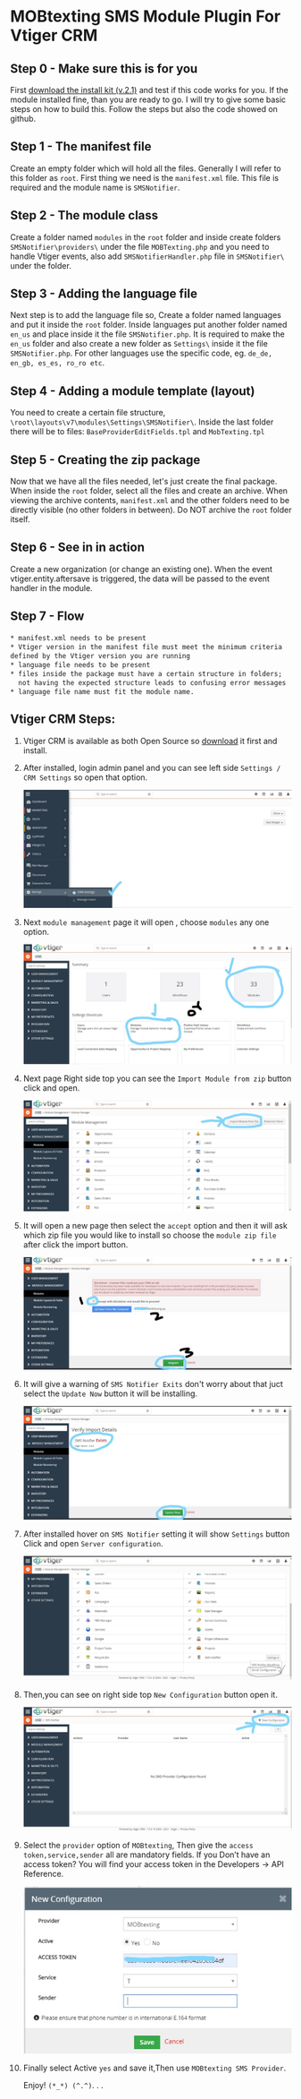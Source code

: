 # MOBtexting SMS Module Plugin For Vtiger CRM #

## Step 0 - Make sure this is for you ##

First [download the install kit (v.2.1)](https://github.com/mobtexting/mobtexting-vtiger/archive/master.zip) and test if this code works for you.
If the module installed fine, than you are ready to go. I will try to give some basic steps on how to build this. Follow the steps but also the code showed on github.

## Step 1 - The manifest file ##

Create an empty folder which will hold all the files. Generally I will refer to this folder as `root`.
First thing we need is the `manifest.xml` file. This file is required and the module name is `SMSNotifier`.


## Step 2 - The module class ##

Create a folder named `modules` in the `root` folder and inside create folders `SMSNotifier\providers\` under the file `MOBTexting.php` and you need to handle Vtiger events, also add `SMSNotifierHandler.php` file in `SMSNotifier\` under the folder.


## Step 3 - Adding the language file ##

Next step is to add the language file so, Create a folder named languages and put it inside the `root` folder. Inside languages put another folder named `en_us` and place inside it the file `SMSNotifier.php`. It is required to make the `en_us` folder and also create a new folder as `Settings\` inside it the file `SMSNotifier.php`. For other languages use the specific code, eg. `de_de, en_gb, es_es, ro_ro etc`.


## Step 4 - Adding a module template (layout) ##

You need to create a certain file structure, `\root\layouts\v7\modules\Settings\SMSNotifier\`. Inside the last folder there will be to files: `BaseProviderEditFields.tpl` and `MobTexting.tpl`


## Step 5 - Creating the zip package ##

Now that we have all the files needed, let's just create the final package. When inside the `root` folder, select all the files and create an archive.
When viewing the archive contents, `manifest.xml` and the other folders need to be directly visible (no other folders in between). Do NOT archive the `root` folder itself.


## Step 6 - See in in action ##

Create a new organization (or change an existing one). When the event vtiger.entity.aftersave is triggered, the data will be passed to the event handler in the module.

## Step 7 - Flow ##
	* manifest.xml needs to be present
	* Vtiger version in the manifest file must meet the minimum criteria defined by the Vtiger version you are running
	* language file needs to be present
	* files inside the package must have a certain structure in folders;
	  not having the expected structure leads to confusing error messages
	* language file name must fit the module name.

## Vtiger CRM Steps: ##
	
1) Vtiger CRM is available as both Open Source so [download](https://www.vtiger.com/open-source-crm/download-open-source/) it first and install.

2) After installed, login admin panel and you can see left side `Settings / CRM Settings` so open that option.

  	<img src="/images/image1.jpg" >
3) Next `module management` page it will open , choose `modules` any one option.

	<img src="/images/image2.jpg">

4) Next page Right side top you can see the `Import Module from zip` button click and open.

	<img src="/images/image3.jpg">
	
5) It will open a new  page then select the `accept` option and then it will ask which zip file you would like to install so choose the `module zip file` after click the import button.

	<img src="/images/image4.jpg">

6) It will give a warning of `SMS Notifier Exits` don't worry about that juct select the `Update Now` button it will be installing.

	<img src="/images/image5.jpg">
	
7) After installed hover on `SMS Notifier` setting it will show `Settings` button Click and open `Server configuration`.

	<img src="/images/image6.jpg">
	
8) Then,you can see on right side top `New Configuration` button open it.

	<img src="/images/image7.jpg">
	
9) Select the `provider` option of  `MOBtexting`,
   Then give the `access token,service,sender` all are mandatory fields.
   If you Don’t have an access token? You will find your access token in the Developers -> API Reference.
   
	<img src="/images/image8.jpg">   

10) Finally select Active `yes` and save it,Then use `MOBtexting SMS Provider`.

    Enjoy! `(*_*) (^.^)`. . .
